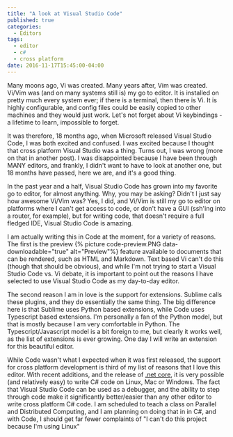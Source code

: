 ```yaml
---
title: "A look at Visual Studio Code"
published: true
categories:
  - Editors
tags:
  - editor
  - c#
  - cross platform
date: 2016-11-17T15:45:00-04:00
---
```


Many moons ago, Vi was created.  Many years after, Vim was created.  Vi/Vim was (and on many systems still is) my go to editor.  It is installed on pretty much every system ever; if there is a terminal, then there is Vi.  It is highly configurable, and config files could be easily copied to other machines and they would just work.  Let's not forget about Vi keybindings - a lifetime to learn, impossible to forget.

It was therefore, 18 months ago, when Microsoft released Visual Studio Code, I was both excited and confused.  I was excited because I thought that cross platform Visual Studio was a thing.  Turns out, I was wrong (more on that in another post).  I was disappointed because I have been through MANY editors, and frankly, I didn't want to have to look at another one, but 18 months have passed, here we are, and it's a good thing.

In the past year and a half, Visual Studio Code has grown into my favorite go to editor, for almost anything.  Why, you may be asking?  Didn't I just say how awesome Vi/Vim was?  Yes, I did, and Vi/Vim is still my go to editor on platforms where I can't get access to code, or don't have a GUI (ssh'ing into a router, for example), but for writing code, that doesn't require a full fledged IDE, Visual Studio Code is amazing.

I am actually writing this in Code at the moment, for a variety of reasons.  The first is the preview {% picture code-preview.PNG data-downloadable="true" alt="Preview"%}
feature available to documents that can be rendered, such as HTML and Markdown.  Text based Vi can't do this (though that should be obvious), and while I'm not trying to start a Visual Studio Code vs. Vi debate, it is important to point out the reasons I have selected to use Visual Studio Code as my day-to-day editor.


The second reason I am in love is the support for extensions.  Sublime calls these plugins, and they do essentially the same thing.  The big difference here is that Sublime uses Python based extensions, while Code uses Typescript based extensions.  I'm personally a fan of the Python model, but that is mostly because I am very comfortable in Python.  The Typescript/Javascript model is a bit foreign to me, but clearly it works well, as the list of extensions is ever growing.  One day I will write an extension for this beautiful editor.

While Code wasn't what I expected when it was first released, the support for cross platform development is third of my list of reasons that I love this editor.  With recent additions, and the release of [.net core](https://www.microsoft.com/net/core#windowsvs2015), it is very possible (and relatively easy) to write C# code on Linux, Mac or Windows.  The fact that Visual Studio Code can be used as a debugger, and the ability to step through code make it significantly better/easier than any other editor to write cross platform C# code.  I am scheduled to teach a class on Parallel and Distributed Computing, and I am planning on doing that in in C#, and with Code, I should get far fewer complaints of "I can't do this project because I'm using Linux"
